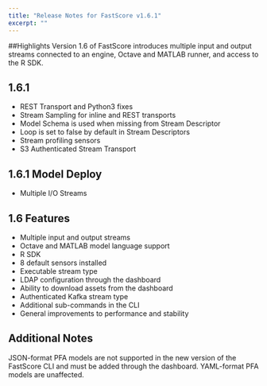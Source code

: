 ```yaml
---
title: "Release Notes for FastScore v1.6.1"
excerpt: ""
---
```

##Highlights
Version 1.6 of FastScore introduces multiple input and output streams connected to an engine, Octave and MATLAB runner, and access to the R SDK.

## 1.6.1 

* REST Transport and Python3 fixes
* Stream Sampling for inline and REST transports
* Model Schema is used when missing from Stream Descriptor
* Loop is set to false by default in Stream Descriptors
* Stream profiling sensors
* S3 Authenticated Stream Transport

## 1.6.1 Model Deploy

* Multiple I/O Streams

## 1.6 Features

* Multiple input and output streams
* Octave and MATLAB model language support
* R SDK
* 8 default sensors installed
* Executable stream type
* LDAP configuration through the dashboard
* Ability to download assets from the dashboard
* Authenticated Kafka stream type
* Additional sub-commands in the CLI
* General improvements to performance and stability


## Additional Notes
JSON-format PFA models are not supported in the new version of the FastScore CLI and must be added through the dashboard. YAML-format PFA models are unaffected.